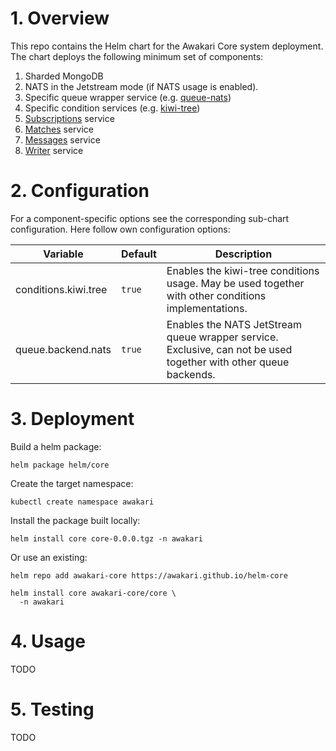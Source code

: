 # 1. Overview

This repo contains the Helm chart for the Awakari Core system deployment.
The chart deploys the following minimum set of components:
1. Sharded MongoDB
2. NATS in the Jetstream mode (if NATS usage is enabled).
3. Specific queue wrapper service (e.g. [queue-nats](https://github.com/awakari/queue-nats))
4. Specific condition services (e.g. [kiwi-tree](https://github.com/awakari/kiwi-tree))
5. [Subscriptions](https://github.com/awakari/subscriptions) service
6. [Matches](https://github.com/awakari/matches) service
7. [Messages](https://github.com/awakari/messages) service
8. [Writer](https://github.com/awakari/writer) service

# 2. Configuration

For a component-specific options see the corresponding sub-chart configuration. Here follow own configuration options: 

| Variable             | Default | Description                                                                                                      |
|----------------------|---------|------------------------------------------------------------------------------------------------------------------|
| conditions.kiwi.tree | `true`  | Enables the kiwi-tree conditions usage. May be used together with other conditions implementations.              | 
| queue.backend.nats   | `true`  | Enables the NATS JetStream queue wrapper service. Exclusive, can not be used together with other queue backends. |

# 3. Deployment

Build a helm package:
```shell
helm package helm/core
```

Create the target namespace:
```shell
kubectl create namespace awakari
```

Install the package built locally:
```shell
helm install core core-0.0.0.tgz -n awakari
```

Or use an existing:
```shell
helm repo add awakari-core https://awakari.github.io/helm-core

helm install core awakari-core/core \
  -n awakari
```

# 4. Usage

TODO

# 5. Testing

TODO